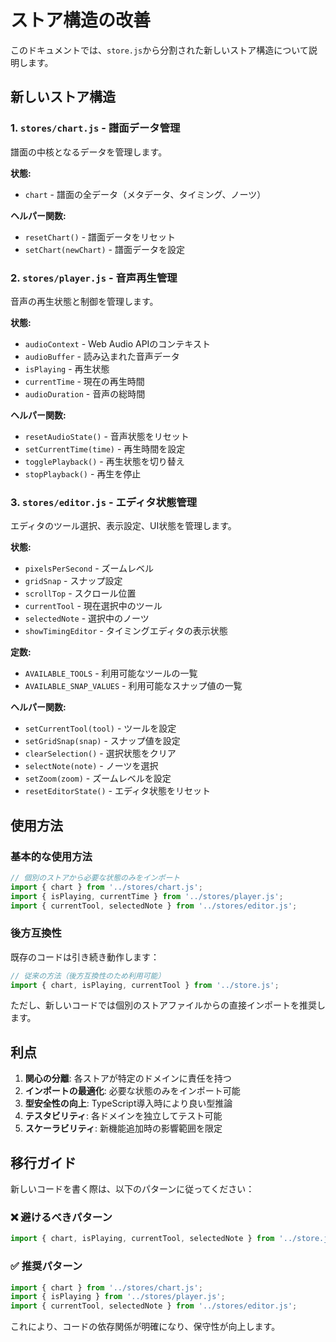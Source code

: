 # ストア構造の改善

このドキュメントでは、`store.js`から分割された新しいストア構造について説明します。

## 新しいストア構造

### 1. `stores/chart.js` - 譜面データ管理
譜面の中核となるデータを管理します。

**状態:**
- `chart` - 譜面の全データ（メタデータ、タイミング、ノーツ）

**ヘルパー関数:**
- `resetChart()` - 譜面データをリセット
- `setChart(newChart)` - 譜面データを設定

### 2. `stores/player.js` - 音声再生管理
音声の再生状態と制御を管理します。

**状態:**
- `audioContext` - Web Audio APIのコンテキスト
- `audioBuffer` - 読み込まれた音声データ
- `isPlaying` - 再生状態
- `currentTime` - 現在の再生時間
- `audioDuration` - 音声の総時間

**ヘルパー関数:**
- `resetAudioState()` - 音声状態をリセット
- `setCurrentTime(time)` - 再生時間を設定
- `togglePlayback()` - 再生状態を切り替え
- `stopPlayback()` - 再生を停止

### 3. `stores/editor.js` - エディタ状態管理
エディタのツール選択、表示設定、UI状態を管理します。

**状態:**
- `pixelsPerSecond` - ズームレベル
- `gridSnap` - スナップ設定
- `scrollTop` - スクロール位置
- `currentTool` - 現在選択中のツール
- `selectedNote` - 選択中のノーツ
- `showTimingEditor` - タイミングエディタの表示状態

**定数:**
- `AVAILABLE_TOOLS` - 利用可能なツールの一覧
- `AVAILABLE_SNAP_VALUES` - 利用可能なスナップ値の一覧

**ヘルパー関数:**
- `setCurrentTool(tool)` - ツールを設定
- `setGridSnap(snap)` - スナップ値を設定
- `clearSelection()` - 選択状態をクリア
- `selectNote(note)` - ノーツを選択
- `setZoom(zoom)` - ズームレベルを設定
- `resetEditorState()` - エディタ状態をリセット

## 使用方法

### 基本的な使用方法

```javascript
// 個別のストアから必要な状態のみをインポート
import { chart } from '../stores/chart.js';
import { isPlaying, currentTime } from '../stores/player.js';
import { currentTool, selectedNote } from '../stores/editor.js';
```

### 後方互換性

既存のコードは引き続き動作します：

```javascript
// 従来の方法（後方互換性のため利用可能）
import { chart, isPlaying, currentTool } from '../store.js';
```

ただし、新しいコードでは個別のストアファイルからの直接インポートを推奨します。

## 利点

1. **関心の分離**: 各ストアが特定のドメインに責任を持つ
2. **インポートの最適化**: 必要な状態のみをインポート可能
3. **型安全性の向上**: TypeScript導入時により良い型推論
4. **テスタビリティ**: 各ドメインを独立してテスト可能
5. **スケーラビリティ**: 新機能追加時の影響範囲を限定

## 移行ガイド

新しいコードを書く際は、以下のパターンに従ってください：

### ❌ 避けるべきパターン
```javascript
import { chart, isPlaying, currentTool, selectedNote } from '../store.js';
```

### ✅ 推奨パターン
```javascript
import { chart } from '../stores/chart.js';
import { isPlaying } from '../stores/player.js';
import { currentTool, selectedNote } from '../stores/editor.js';
```

これにより、コードの依存関係が明確になり、保守性が向上します。
